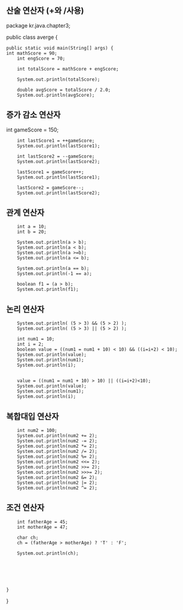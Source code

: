 ## 산술 연산자 (+와 /사용)
package kr.java.chapter3;

public class averge {

	public static void main(String[] args) {
	int mathScore = 90;
		int engScore = 70;
		
		int totalScore = mathScore + engScore;
		
		System.out.println(totalScore);
		
		double avgScore = totalScore / 2.0;
		System.out.println(avgScore);


## 증가 감소 연산자

int gameScore = 150;
		
		int lastScore1 = ++gameScore;
		System.out.println(lastScore1);
		
		int lastScore2 = --gameScore;
		System.out.println(lastScore2);

		lastScore1 = gameScore++;
		System.out.println(lastScore1);
		
		lastScore2 = gameScore--;
		System.out.println(lastScore2);





## 관계 연산자

		int a = 10;
		int b = 20;
		
		System.out.println(a > b);
		System.out.println(a < b);
		System.out.println(a >=b);
		System.out.println(a <= b);
		
		System.out.println(a == b);
		System.out.println(-1 == a);
		
		boolean f1 = (a > b);
		System.out.println(f1);


## 논리 연산자

		System.out.println( (5 > 3) && (5 > 2) );
		System.out.println( (5 > 3) || (5 > 2) );
    
		int num1 = 10;
		int i = 2;
		boolean value = ((num1 = num1 + 10) < 10) && ((i=i+2) < 10);
		System.out.println(value);
		System.out.println(num1);
		System.out.println(i);
		
		
		value = ((num1 = num1 + 10) > 10) || ((i=i+2)<10);
		System.out.println(value);
		System.out.println(num1);
		System.out.println(i);
    
    
## 복합대입 연산자

		int num2 = 100;
		System.out.println(num2 += 2);
		System.out.println(num2 -= 2);
		System.out.println(num2 *= 2);
		System.out.println(num2 /= 2);
		System.out.println(num2 %= 2);
		System.out.println(num2 <<= 2);
		System.out.println(num2 >>= 2);
		System.out.println(num2 >>>= 2);
		System.out.println(num2 &= 2);
		System.out.println(num2 |= 2);
		System.out.println(num2 ^= 2);


## 조건 연산자

		int fatherAge = 45;
		int motherAge = 47;
		
		char ch;
		ch = (fatherAge > motherAge) ? 'T' : 'F';
		
		System.out.println(ch); 
		
		
		
		
		

	}

}
